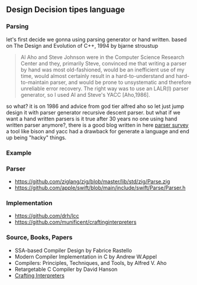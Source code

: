 ## Design Decision tipes language 

### Parsing 
let's first decide we gonna using parsing generator or hand written. based on The Design and Evolution of C++, 1994 by bjarne stroustup 
> Al Aho and Steve Johnson were in the Computer Science Research Center and they, primarily Steve, convinced me that writing a parser by hand was most old-fashioned, would be an inefficient use of my time, would almost certainly result in a hard-to-understand and hard-to-maintain parser, and would be prone to unsystematic and therefore unreliable error recovery. The right way was to use an LALR(l) parser generator, so I used Al and Steve's YACC [Aho,1986].

so what? it is on 1986 and advice from god tier alfred aho so let just jump design it with parser generator recursive descent parser. but what if we want a hand written parsers is it true after 30 years no one using hand written parser anymore?, there is a good blog written in here [parser survey](https://notes.eatonphil.com/parser-generators-vs-handwritten-parsers-survey-2021.html) a tool like bison and yacc had a drawback for generate a language and end up being "hacky" things.
   



















### Example 

### Parser
- https://github.com/ziglang/zig/blob/master/lib/std/zig/Parse.zig
- https://github.com/apple/swift/blob/main/include/swift/Parse/Parser.h 

### Implementation
- https://github.com/drh/lcc
- https://github.com/munificent/craftinginterpreters

### Source, Books, Papers
- SSA-based Compiler Design by Fabrice Rastello
- Modern Compiler Implementation in C by Andrew W.Appel
- Compilers: Principles, Techniques, and Tools, by Alfred V. Aho
- Retargetable C Compiler by David Hanson
- [Crafting Interpreters](craftinginterpreters.com)
